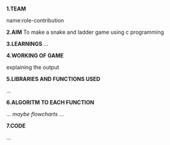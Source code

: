 **1.TEAM**

name:role-contribution

**2.AIM**
To make a snake and ladder game using c programming

**3.LEARNINGS**
...

**4.WORKING OF GAME**

explaining the output

**5.LIBRARIES AND FUNCTIONS USED**

...

**6.ALGORITM TO EACH FUNCTION**

...
*maybe flowcharts* 
...

**7.CODE**

...

